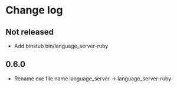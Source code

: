 # Change log

## Not released

- Add binstub bin/language_server-ruby

## 0.6.0

- Rename exe file name language_server -> language_server-ruby
